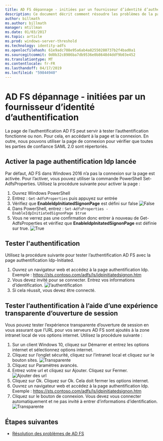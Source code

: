 ```yaml
---
title: AD FS dépannage - initiées par un fournisseur d’identité d’authentification
description: Ce document décrit comment résoudre les problèmes de la page authentification AD FS.
author: billmath
ms.author: billmath
manager: mtillman
ms.date: 01/03/2017
ms.topic: article
ms.prod: windows-server-threshold
ms.technology: identity-adfs
ms.openlocfilehash: 61e9adc708e95a6ab4a82550280737b2f4bad0a1
ms.sourcegitcommit: 0d0b32c8986ba7db9536e0b8648d4ddf9b03e452
ms.translationtype: MT
ms.contentlocale: fr-FR
ms.lasthandoff: 04/17/2019
ms.locfileid: "59844940"
---
```

# <a name="ad-fs-troubleshooting---idp-initiated-sign-on"></a>AD FS dépannage - initiées par un fournisseur d’identité d’authentification
La page de l’authentification AD FS peut servir à tester l’authentification fonctionne ou non.  Pour cela, en accédant à la page et la connexion.  En outre, nous pouvons utiliser la page de connexion pour vérifier que toutes les parties de confiance SAML 2.0 sont répertoriés.

## <a name="enable-the-idp-intiated-sign-on-page"></a>Activer la page authentification Idp lancée
Par défaut, AD FS dans Windows 2016 n’a pas la connexion sur la page est activée.  Pour l’activer, vous pouvez utiliser la commande PowerShell Set-AdfsProperties.  Utilisez la procédure suivante pour activer la page :

1.  Ouvrez Windows PowerShell
2.  Entrez : `Get-AdfsProperties` puis appuyez sur entrée
3.  Vérifiez que **EnableIdpInitiatedSignonPage** est défini sur false ![False](media/ad-fs-tshoot-initiatedsignon/idp2.png)
4.  Dans PowerShell, entrez :  `Set-AdfsProperties -EnableIdpInitiatedSignonPage $true`
5.  Vous ne verrez pas une confirmation donc entrer à nouveau de Get-AdfsProperties et vérifiez que **EnableIdpInitatedSignonPage** est définie sur true.
![True](media/ad-fs-tshoot-initiatedsignon/idp4.png)

## <a name="test-authentication"></a>Tester l'authentification
Utilisez la procédure suivante pour tester l’authentification AD FS avec la page authentification Idp-Initiated.

1.  Ouvrez un navigateur web et accédez à la page authentification Idp.  Exemple :  https://sts.contoso.com/adfs/ls/idpinitiatedsignon.htm
2.  Vous devez invité pour se connecter.  Entrez vos informations d’identification.
![l’authentification](media/ad-fs-tshoot-initiatedsignon/idp5.png)
3.  Si cela réussit, vous devez être connecté.


## <a name="test-authentication-using-a-seamless-logon-experience"></a>Tester l’authentification à l’aide d’une expérience transparente d’ouverture de session
Vous pouvez tester l’expérience transparente d’ouverture de session en vous assurant que l’URL pour vos serveurs AD FS sont ajoutés à la zone intranet local de vos options internet.  Utilisez la procédure suivante :

1.  Sur un client Windows 10, cliquez sur Démarrer et entrez les options internet et sélectionnez options internet.
2.   Cliquez sur l’onglet sécurité, cliquez sur l’intranet local et cliquez sur le bouton sites.
![Transparente](media/ad-fs-tshoot-initiatedsignon/idp8.png)
1.  Cliquez sur Paramètres avancés.
2.  Entrez votre url et cliquez sur Ajouter.  Cliquez sur Fermer.
![Ajouter des url](media/ad-fs-tshoot-initiatedsignon/idp9.png)
1.  Cliquez sur Ok.  Cliquez sur Ok.  Cela doit fermer les options internet.
2.  Ouvrez un navigateur web et accédez à la page authentification Idp.  Exemple :  https://sts.contoso.com/adfs/ls/idpinitiatedsignon.htm
3.  Cliquez sur le bouton de connexion.  Vous devez vous connecter automatiquement et ne pas invité à entrer d’informations d’identification.
![Transparente](media/ad-fs-tshoot-initiatedsignon/idp6.png)

## <a name="next-steps"></a>Étapes suivantes

- [Résolution des problèmes de AD FS](ad-fs-tshoot-overview.md)